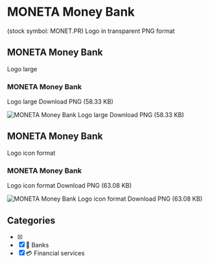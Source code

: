 # MONETA Money Bank
 (stock symbol: MONET.PR) Logo in transparent PNG format

## MONETA Money Bank
 Logo large

### MONETA Money Bank
 Logo large Download PNG (58.33 KB)

![MONETA Money Bank
 Logo large Download PNG (58.33 KB)](/img/orig/MONET.PR_BIG-84a59018.png)

## MONETA Money Bank
 Logo icon format

### MONETA Money Bank
 Logo icon format Download PNG (63.08 KB)

![MONETA Money Bank
 Logo icon format Download PNG (63.08 KB)](/img/orig/MONET.PR-cd17e84a.png)



## Categories
- [x] 
- [x] 🏦 Banks
- [x] 💳 Financial services
